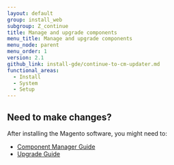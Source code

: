 ```yaml
---
layout: default
group: install_web
subgroup: Z_continue
title: Manage and upgrade components
menu_title: Manage and upgrade components
menu_node: parent
menu_order: 1
version: 2.1
github_link: install-gde/continue-to-cm-updater.md
functional_areas:
  - Install
  - System
  - Setup
---
```




## Need to make changes?
After installing the Magento software, you might need to:

*	<a href="{{page.baseurl}}/comp-mgr/module-man/compman-checklist.html">Component Manager Guide</a>
*	<a href="{{page.baseurl}}/comp-mgr/bk-compman-upgrade-guide.html">Upgrade Guide</a>
